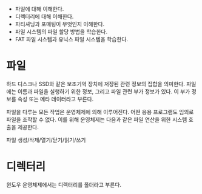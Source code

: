 - 파일에 대해 이해한다.
- 디렉터리에 대해 이해한다.
- 파티셔닝과 포매팅이 무엇인지 이해한다.
- 파일 시스템의 파일 할당 방법을 학습한다.
- FAT 파일 시스템과 유닉스 파일 시스템을 학습한다.

# 파일

하드 디스크나 SSD와 같은 보조기억 장치에 저장된 관련 정보의 집합을 의미한다.
파일에는 이름과 파일을 실행하기 위한 정보, 그리고 파일 관련 부가 정보가 있다.
이 부가 정보를 속성 또는 메타 데이터라고 부른다.

파일을 다루는 모든 작업은 운영체제에 의해 이루어진다.
어떤 응용 프로그램도 임의로 파일을 조작할 수 없다.
이를 위해 운영체제는 다음과 같은 파일 연산을 위한 시스템 호출을 제공한다.

파일 생성/삭제/열기/닫기/읽기/쓰기

# 디렉터리

윈도우 운영체제에서는 디렉터리를 폴더라고 부른다.
